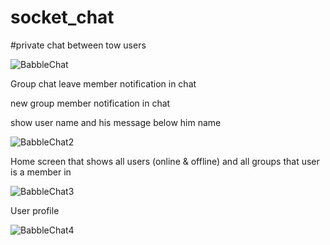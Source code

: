 # socket_chat
#private chat between tow users

![BabbleChat](https://user-images.githubusercontent.com/67460520/157642664-9935daa5-8d6c-4375-b9f3-60ea6890bc3c.png)

Group chat
leave member notification in chat

new group member notification in chat

show user name and his message below him name

![BabbleChat2](https://user-images.githubusercontent.com/67460520/157643218-5db1cc63-3f8d-4972-9e13-3843d272ba25.png)

Home screen that shows all users (online & offline) and all groups that user is a member in

![BabbleChat3](https://user-images.githubusercontent.com/67460520/157643705-83fc1957-7c13-4194-8105-2c1054809be8.png)

User profile

![BabbleChat4](https://user-images.githubusercontent.com/67460520/157643736-14054187-4844-44d9-9263-0001dfb9a9ff.png)




